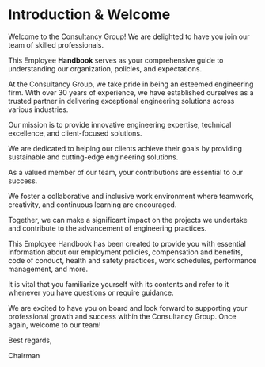 # Introduction & Welcome

Welcome to the Consultancy Group! We are delighted to have you join our team of skilled professionals.&#x20;

This Employee **Handbook** serves as your comprehensive guide to understanding our organization, policies, and expectations.&#x20;

At the Consultancy Group, we take pride in being an esteemed engineering firm. With over 30 years of experience, we have established ourselves as a trusted partner in delivering exceptional engineering solutions across various industries.&#x20;

Our mission is to provide innovative engineering expertise, technical excellence, and client-focused solutions.&#x20;

We are dedicated to helping our clients achieve their goals by providing sustainable and cutting-edge engineering solutions.&#x20;

As a valued member of our team, your contributions are essential to our success.&#x20;

We foster a collaborative and inclusive work environment where teamwork, creativity, and continuous learning are encouraged.&#x20;

Together, we can make a significant impact on the projects we undertake and contribute to the advancement of engineering practices.&#x20;

This Employee Handbook has been created to provide you with essential information about our employment policies, compensation and benefits, code of conduct, health and safety practices, work schedules, performance management, and more.&#x20;

It is vital that you familiarize yourself with its contents and refer to it whenever you have questions or require guidance.&#x20;

We are excited to have you on board and look forward to supporting your professional growth and success within the Consultancy Group. Once again, welcome to our team!&#x20;

Best regards,&#x20;

Chairman
